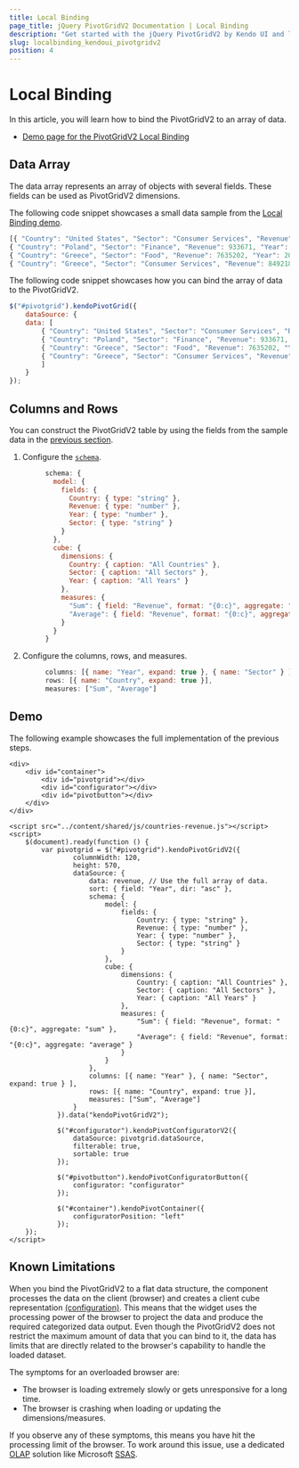 ```yaml
---
title: Local Binding
page_title: jQuery PivotGridV2 Documentation | Local Binding
description: "Get started with the jQuery PivotGridV2 by Kendo UI and learn how to bind it to a local array of data."
slug: localbinding_kendoui_pivotgridv2
position: 4
---
```


# Local Binding

In this article, you will learn how to bind the PivotGridV2 to an array of data.

* [Demo page for the PivotGridV2 Local Binding](https://demos.telerik.com/kendo-ui/pivotgridv2/local-flat-data-binding)

## Data Array

The data array represents an array of objects with several fields. These fields can be used as PivotGridV2 dimensions.

The following code snippet showcases a small data sample from the [Local Binding demo](https://demos.telerik.com/kendo-ui/pivotgridv2/local-flat-data-binding).

```javascript
[{ "Country": "United States", "Sector": "Consumer Services", "Revenue": 5572312, "Year": 2015 },
{ "Country": "Poland", "Sector": "Finance", "Revenue": 933671, "Year": 2020 },
{ "Country": "Greece", "Sector": "Food", "Revenue": 7635202, "Year": 2019 },
{ "Country": "Greece", "Sector": "Consumer Services", "Revenue": 8492182, "Year": 2015 }]
```

The following code snippet showcases how you can bind the array of data to the PivotGridV2.

```javascript
$("#pivotgrid").kendoPivotGrid({
    dataSource: {
    data: [
        { "Country": "United States", "Sector": "Consumer Services", "Revenue": 5572312, "Year": 2015 },
        { "Country": "Poland", "Sector": "Finance", "Revenue": 933671, "Year": 2020 },
        { "Country": "Greece", "Sector": "Food", "Revenue": 7635202, "Year": 2019 },
        { "Country": "Greece", "Sector": "Consumer Services", "Revenue": 8492182, "Year": 2015 }
        ]
    }
});
```

## Columns and Rows

You can construct the PivotGridV2 table by using the fields from the sample data in the [previous section](#data-array).

   1. Configure the [`schema`](/api/javascript/data/pivotdatasource/configuration/schema#schemacube).

   ```javascript
            schema: {
              model: {
                fields: {
                  Country: { type: "string" },
                  Revenue: { type: "number" },
                  Year: { type: "number" },
                  Sector: { type: "string" }
                }
              },
              cube: {
                dimensions: {
                  Country: { caption: "All Countries" },
                  Sector: { caption: "All Sectors" },
                  Year: { caption: "All Years" }
                },
                measures: {
                  "Sum": { field: "Revenue", format: "{0:c}", aggregate: "sum" },
                  "Average": { field: "Revenue", format: "{0:c}", aggregate: "average" }
                }
              }
            }
   ```

   2. Configure the columns, rows, and measures.

   ```javascript
            columns: [{ name: "Year", expand: true }, { name: "Sector" } ],
            rows: [{ name: "Country", expand: true }],
            measures: ["Sum", "Average"]
   ```

## Demo

The following example showcases the full implementation of the previous steps.

```dojo
<div>
    <div id="container">
        <div id="pivotgrid"></div>
        <div id="configurator"></div>
        <div id="pivotbutton"></div>
    </div>
</div>

<script src="../content/shared/js/countries-revenue.js"></script>
<script>
    $(document).ready(function () {
        var pivotgrid = $("#pivotgrid").kendoPivotGridV2({
                columnWidth: 120,
                height: 570,
                dataSource: {
                    data: revenue, // Use the full array of data.
                    sort: { field: "Year", dir: "asc" },
                    schema: {
                        model: {
                            fields: {
                                Country: { type: "string" },
                                Revenue: { type: "number" },
                                Year: { type: "number" },
                                Sector: { type: "string" }
                            }
                        },
                        cube: {
                            dimensions: {
                                Country: { caption: "All Countries" },
                                Sector: { caption: "All Sectors" },
                                Year: { caption: "All Years" }
                            },
                            measures: {
                                "Sum": { field: "Revenue", format: "{0:c}", aggregate: "sum" },
                                "Average": { field: "Revenue", format: "{0:c}", aggregate: "average" }
                            }
                        }
                    },
                    columns: [{ name: "Year" }, { name: "Sector", expand: true } ],
                    rows: [{ name: "Country", expand: true }],
                    measures: ["Sum", "Average"]
                }
            }).data("kendoPivotGridV2");

            $("#configurator").kendoPivotConfiguratorV2({
                dataSource: pivotgrid.dataSource,
                filterable: true,
                sortable: true
            });

            $("#pivotbutton").kendoPivotConfiguratorButton({
                configurator: "configurator"
            });

            $("#container").kendoPivotContainer({
                configuratorPosition: "left"
            });
    });
</script>
```

## Known Limitations

When you bind the PivotGridV2 to a flat data structure, the component processes the data on the client (browser) and creates a client cube representation [(configuration)](/api/javascript/data/pivotdatasource/configuration/schema#schemacube). This means that the widget uses the processing power of the browser to project the data and produce the required categorized data output. Even though the PivotGridV2 does not restrict the maximum amount of data that you can bind to it, the data has limits that are directly related to the browser's capability to handle the loaded dataset.

The symptoms for an overloaded browser are:
- The browser is loading extremely slowly or gets unresponsive for a long time.
- The browser is crashing when loading or updating the dimensions/measures.

If you observe any of these symptoms, this means you have hit the processing limit of the browser. To work around this issue, use a dedicated [OLAP](https://en.wikipedia.org/wiki/Online_analytical_processing) solution like Microsoft [SSAS](https://technet.microsoft.com/en-us/library/ms175609(v=sql.90).aspx).